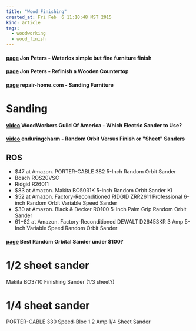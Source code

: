 ```yaml
---
title: "Wood Finishing"
created_at: Fri Feb  6 11:10:48 MST 2015
kind: article
tags:
  - woodworking
  - wood_finish
---
```


#### [page](https://www.youtube.com/watch?v=r_aDYrpOM3s) Jon Peters - Waterlox simple but fine furniture finish

#### [page](https://www.youtube.com/watch?v=1BOe_rxmyYY) Jon Peters - Refinish a Wooden Countertop

#### [page](http://www.repair-home.com/resources/how-to-guides/how-to-sand-furniture.html) repair-home.com - Sanding Furniture

# Sanding

#### [video](https://www.youtube.com/watch?v=CjAYy0nK2Tg) WoodWorkers Guild Of America - Which Electric Sander to Use?

#### [video](https://www.youtube.com/watch?v=FyYBhJZOZPw) enduringcharm - Random Orbit Versus Finish or "Sheet" Sanders

## ROS

* $47 at Amazon.  PORTER-CABLE 382 5-Inch Random Orbit Sander
* Bosch ROS20VSC
* Ridgid R26011
* $83 at Amazon. Makita BO5031K 5-Inch Random Orbit Sander Ki
* $52 at Amazon. Factory-Reconditioned RIDGID ZRR2611 Professional 6-inch Random Orbit Variable Speed Sander
* $30 at Amazon. Black & Decker RO100 5-Inch Palm Grip Random Orbit Sander
* $61-$82 at Amazon. Factory-Reconditioned DEWALT D26453KR 3 Amp 5-Inch Variable Speed Random Orbit Sander

#### [page](http://toolguyd.com/best-random-orbital-sander/) Best Random Orbital Sander under $100?

# 1/2 sheet sander

Makita BO3710 Finishing Sander (1/3 sheet?)

# 1/4 sheet sander

PORTER-CABLE 330 Speed-Bloc 1.2 Amp 1/4 Sheet Sander
